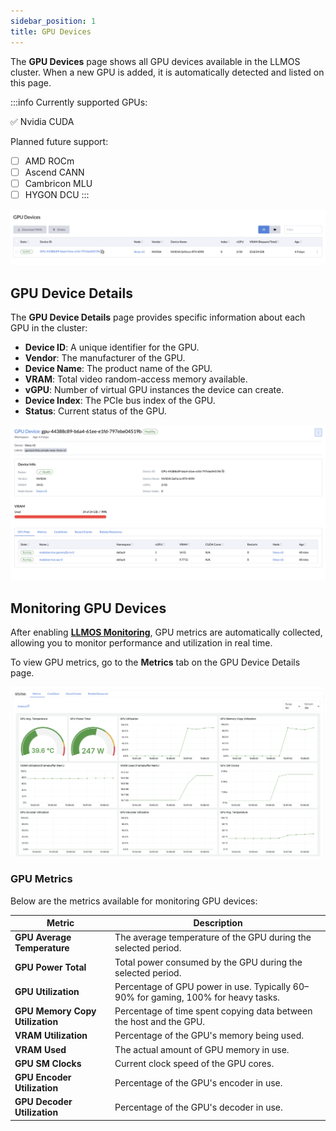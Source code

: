 ```yaml
---
sidebar_position: 1
title: GPU Devices
---
```


The **GPU Devices** page shows all GPU devices available in the LLMOS cluster. When a new GPU is added, it is automatically detected and listed on this page.

:::info
Currently supported GPUs:

:white_check_mark: Nvidia CUDA

Planned future support:
- [ ] AMD ROCm
- [ ] Ascend CANN
- [ ] Cambricon MLU
- [ ] HYGON DCU
:::

![gpu-devices](/img/docs/gpu-devices.png)

## GPU Device Details

The **GPU Device Details** page provides specific information about each GPU in the cluster:

- **Device ID**: A unique identifier for the GPU.
- **Vendor**: The manufacturer of the GPU.
- **Device Name**: The product name of the GPU.
- **VRAM**: Total video random-access memory available.
- **vGPU**: Number of virtual GPU instances the device can create.
- **Device Index**: The PCIe bus index of the GPU.
- **Status**: Current status of the GPU.

![gpu-device-details](/img/docs/gpu-device-details.png)

## Monitoring GPU Devices

After enabling [**LLMOS Monitoring**](../monitoring/enable-monitoring), GPU metrics are automatically collected, allowing you to monitor performance and utilization in real time.

To view GPU metrics, go to the **Metrics** tab on the GPU Device Details page.

![gpu-device-monitoring-metrics](/img/docs/gpu-device-monitoring-metrics.png)

### GPU Metrics

Below are the metrics available for monitoring GPU devices:

| **Metric**                      | **Description**                                                                    |
|---------------------------------|------------------------------------------------------------------------------------|
| **GPU Average Temperature**     | The average temperature of the GPU during the selected period.                     |
| **GPU Power Total**             | Total power consumed by the GPU during the selected period.                        |
| **GPU Utilization**             | Percentage of GPU power in use. Typically 60–90% for gaming, 100% for heavy tasks. |
| **GPU Memory Copy Utilization** | Percentage of time spent copying data between the host and the GPU.                |
| **VRAM Utilization**            | Percentage of the GPU's memory being used.                                         |
| **VRAM Used**                   | The actual amount of GPU memory in use.                                            |
| **GPU SM Clocks**               | Current clock speed of the GPU cores.                                              |
| **GPU Encoder Utilization**     | Percentage of the GPU's encoder in use.                                            |
| **GPU Decoder Utilization**     | Percentage of the GPU's decoder in use.                                            |